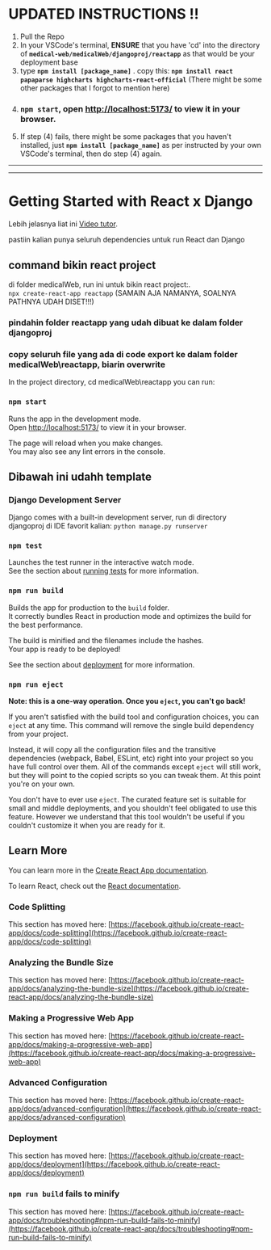 # UPDATED INSTRUCTIONS ‼️
1. Pull the Repo
2. In your VSCode's terminal, **ENSURE** that you have 'cd' into the directory of **`medical-web/medicalWeb/djangoproj/reactapp`** as that would be your deployment base
3. type **`npm install [package_name]`** .     copy this: **`npm install react papaparse highcharts highcharts-react-official`** (There might be some other packages that I forgot to mention here)
4. ### `npm start`, open [http://localhost:5173/](http://localhost:5173/) to view it in your browser.
5. If step (4) fails, there might be some packages that you haven't installed,  just **`npm install [package_name]`** as per instructed by your own VSCode's terminal,   then do step (4) again. 

------------------------------------------------
------------------------------------------------

# Getting Started with React x Django

Lebih jelasnya liat ini [Video tutor](https://www.youtube.com/watch?v=FhkqMHxchZ8).

pastiin kalian punya seluruh dependencies untuk run React dan Django

## command bikin react project

di folder medicalWeb, run ini untuk bikin react project:.\
`npx create-react-app reactapp` (SAMAIN AJA NAMANYA, SOALNYA PATHNYA UDAH DISET!!!)

### pindahin folder reactapp yang udah dibuat ke dalam folder djangoproj

### copy seluruh file yang ada di code export ke dalam folder medicalWeb\reactapp, biarin overwrite

In the project directory, cd medicalWeb\reactapp you can run:

### `npm start`

Runs the app in the development mode.\
Open [http://localhost:5173/](http://localhost:5173/) to view it in your browser.

The page will reload when you make changes.\
You may also see any lint errors in the console.

## Dibawah ini udahh template

### Django Development Server
Django comes with a built-in development server, run di directory djangoproj di IDE favorit kalian:
`python manage.py runserver`

### `npm test`

Launches the test runner in the interactive watch mode.\
See the section about [running tests](https://facebook.github.io/create-react-app/docs/running-tests) for more information.

### `npm run build`

Builds the app for production to the `build` folder.\
It correctly bundles React in production mode and optimizes the build for the best performance.

The build is minified and the filenames include the hashes.\
Your app is ready to be deployed!

See the section about [deployment](https://facebook.github.io/create-react-app/docs/deployment) for more information.

### `npm run eject`

**Note: this is a one-way operation. Once you `eject`, you can't go back!**

If you aren't satisfied with the build tool and configuration choices, you can `eject` at any time. This command will remove the single build dependency from your project.

Instead, it will copy all the configuration files and the transitive dependencies (webpack, Babel, ESLint, etc) right into your project so you have full control over them. All of the commands except `eject` will still work, but they will point to the copied scripts so you can tweak them. At this point you're on your own.

You don't have to ever use `eject`. The curated feature set is suitable for small and middle deployments, and you shouldn't feel obligated to use this feature. However we understand that this tool wouldn't be useful if you couldn't customize it when you are ready for it.

## Learn More

You can learn more in the [Create React App documentation](https://facebook.github.io/create-react-app/docs/getting-started).

To learn React, check out the [React documentation](https://reactjs.org/).

### Code Splitting

This section has moved here: [https://facebook.github.io/create-react-app/docs/code-splitting](https://facebook.github.io/create-react-app/docs/code-splitting)

### Analyzing the Bundle Size

This section has moved here: [https://facebook.github.io/create-react-app/docs/analyzing-the-bundle-size](https://facebook.github.io/create-react-app/docs/analyzing-the-bundle-size)

### Making a Progressive Web App

This section has moved here: [https://facebook.github.io/create-react-app/docs/making-a-progressive-web-app](https://facebook.github.io/create-react-app/docs/making-a-progressive-web-app)

### Advanced Configuration

This section has moved here: [https://facebook.github.io/create-react-app/docs/advanced-configuration](https://facebook.github.io/create-react-app/docs/advanced-configuration)

### Deployment

This section has moved here: [https://facebook.github.io/create-react-app/docs/deployment](https://facebook.github.io/create-react-app/docs/deployment)

### `npm run build` fails to minify

This section has moved here: [https://facebook.github.io/create-react-app/docs/troubleshooting#npm-run-build-fails-to-minify](https://facebook.github.io/create-react-app/docs/troubleshooting#npm-run-build-fails-to-minify)
